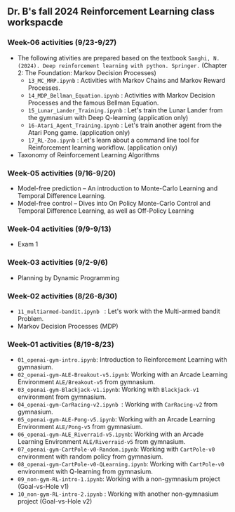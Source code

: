 ## Dr. B's fall 2024 Reinforcement Learning class workspacde

### Week-06 activities (9/23-9/27)
* The following ativities are prepared based on the textbook `Sanghi, N. (2024). Deep reinforcement learning with python. Springer.` (Chapter 2: The Foundation: Markov Decision Processes)
	- `13_MC_MRP.ipynb` : Activities with Markov Chains and Markov Reward Processes.
	- `14_MDP_Bellman_Equation.ipynb` : Activities with Markov Decision Processes and the famous Bellman Equation.
	- `15_Lunar_Lander_Training.ipynb` : Let's train the Lunar Lander from the gymnasium with Deep Q-learning (application only)
	- `16-Atari_Agent_Training.ipynb` : Let's train another agent from the Atari Pong game. (application only)
	- `17_RL-Zoo.ipynb` : Let's learn about a command line tool for Reinforcement learning workflow. (application only)
* Taxonomy of Reinforcement Learning Algorithms

### Week-05 activities (9/16-9/20)
* Model-free prediction – An introduction to Monte-Carlo Learning and Temporal Difference Learning.
* Model-free control – Dives into On Policy Monte-Carlo Control and Temporal Difference Learning, as well as Off-Policy Learning

### Week-04 activities (9/9-9/13)
* Exam 1

### Week-03 activities (9/2-9/6)
* Planning by Dynamic Programming

### Week-02 activities (8/26-8/30)
* `11_multiarmed-bandit.ipynb ` : Let's work with the Multi-armed bandit Problem.
* Markov Decision Processes (MDP)

### Week-01 activities (8/19-8/23)
* `01_openai-gym-intro.ipynb`: Introduction to Reinforcement Learning with gymnasium.
* `02_openai-gym-ALE-Breakout-v5.ipynb`: Working with an Arcade Learning Environment `ALE/Breakout-v5` from gymnasium.
* `03_openai-gym-Blackjack-v1.ipynb`: Working with `Blackjack-v1` environment from gymnasium.
* `04_openai-gym-CarRacing-v2.ipynb `: Working with `CarRacing-v2` from gymnasium.
* `05_openai-gym-ALE-Pong-v5.ipynb`: Working with an Arcade Learning Environment `ALE/Pong-v5` from gymnasium.
* `06_openai-gym-ALE_Riverraid-v5.ipynb`: Working with an Arcade Learning Environment `ALE/Riverraid-v5` from gymnasium.
* `07_openai-gym-CartPole-v0-Random.ipynb`: Working with `CartPole-v0` environment with random policy from gymnasium.
* `08_openai-gym-CartPole-v0-QLearning.ipynb`: Working with `CartPole-v0` environment with Q-learning from gymnasium.
* `09_non-gym-RL-intro-1.ipynb`: Working with a non-gymnasium project (Goal-vs-Hole v1)
* `10_non-gym-RL-intro-2.ipynb` : Working with another non-gymnasium project (Goal-vs-Hole v2)
